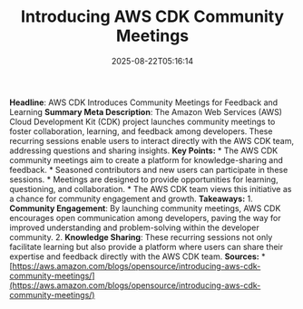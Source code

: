 ﻿---
title: "Introducing AWS CDK Community Meetings"
date: "2025-08-22T05:16:14"
category: "Markets"
summary: ""
slug: "introducing aws cdk community meetings"
source_urls:
  - "https://aws.amazon.com/blogs/opensource/introducing-aws-cdk-community-meetings/"
seo:
  title: "Introducing AWS CDK Community Meetings | Hash n Hedge"
  description: ""
  keywords: ["news", "markets", "brief"]
---
**Headline**: AWS CDK Introduces Community Meetings for Feedback and Learning  **Summary Meta Description**: The Amazon Web Services (AWS) Cloud Development Kit (CDK) project launches community meetings to foster collaboration, learning, and feedback among developers. These recurring sessions enable users to interact directly with the AWS CDK team, addressing questions and sharing insights.  **Key Points:**  * The AWS CDK community meetings aim to create a platform for knowledge-sharing and feedback. * Seasoned contributors and new users can participate in these sessions. * Meetings are designed to provide opportunities for learning, questioning, and collaboration. * The AWS CDK team views this initiative as a chance for community engagement and growth.  **Takeaways:**  1.  **Community Engagement**: By launching community meetings, AWS CDK encourages open communication among developers, paving the way for improved understanding and problem-solving within the developer community. 2.  **Knowledge Sharing**: These recurring sessions not only facilitate learning but also provide a platform where users can share their expertise and feedback directly with the AWS CDK team.  **Sources:**  * [https://aws.amazon.com/blogs/opensource/introducing-aws-cdk-community-meetings/](https://aws.amazon.com/blogs/opensource/introducing-aws-cdk-community-meetings/) 
